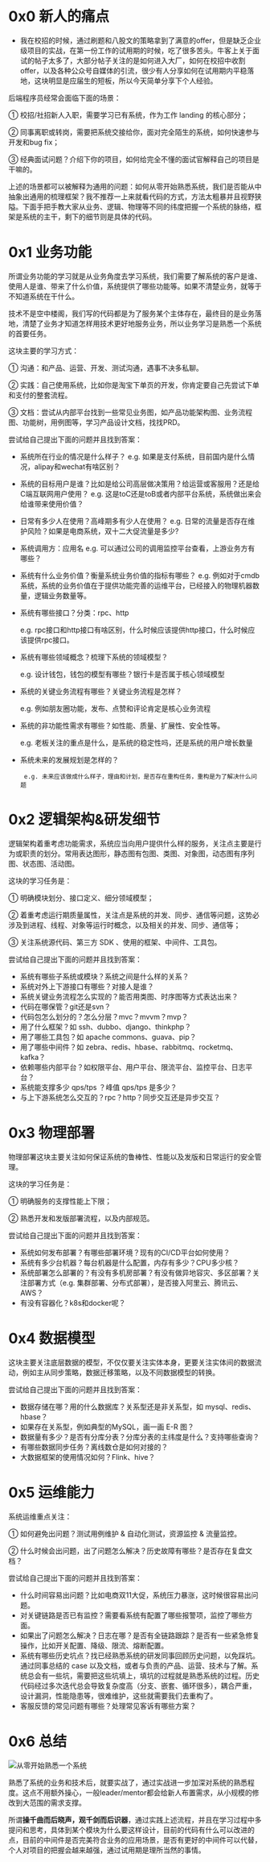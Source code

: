 # 0x0 新人的痛点

- 我在校招的时候，通过刷题和八股文的策略拿到了满意的offer，但是缺乏企业级项目的实战，在第一份工作的试用期的时候，吃了很多苦头。牛客上关于面试的帖子太多了，大部分帖子关注的是如何进入大厂，如何在校招中收割offer，以及各种公众号自媒体的引流，很少有人分享如何在试用期内平稳落地，这块明显是应届生的短板，所以今天简单分享下个人经验。

后端程序员经常会面临下面的场景：

① 校招/社招新人入职，需要学习已有系统，作为工作 landing 的核心部分；

② 同事离职或转岗，需要把系统交接给你，面对完全陌生的系统，如何快速参与开发和bug fix；

③ 经典面试问题？介绍下你的项目，如何给完全不懂的面试官解释自己的项目是干嘛的。

上述的场景都可以被解释为通用的问题：如何从零开始熟悉系统，我们是否能从中抽象出通用的梳理框架？我不推荐一上来就看代码的方式，方法太粗暴并且视野狭隘。下面手把手教大家从业务、逻辑、物理等不同的纬度把握一个系统的脉络，框架是系统的主干，剩下的细节则是具体的代码。

# 0x1 业务功能

所谓业务功能的学习就是从业务角度去学习系统，我们需要了解系统的客户是谁、使用人是谁、带来了什么价值，系统提供了哪些功能等。如果不清楚业务，就等于不知道系统在干什么。

技术不是空中楼阁，我们写的代码都是为了服务某个主体存在，最终目的是业务落地，清楚了业务才知道怎样用技术更好地服务业务，所以业务学习是熟悉一个系统的首要任务。

这块主要的学习方式：

① 沟通：和产品、运营、开发、测试沟通，遇事不决多私聊。

② 实践：自己使用系统，比如你是淘宝下单页的开发，你肯定要自己先尝试下单和支付的整套流程。

③ 文档：尝试从内部平台找到一些常见业务图，如产品功能架构图、业务流程图、功能树，用例图等，学习产品设计文档，找找PRD。

尝试给自己提出下面的问题并且找到答案：

- 系统所在行业的情况是什么样子？
e.g. 如果是支付系统，目前国内是什么情况，alipay和wechat有啥区别？
- 系统的目标用户是谁？比如是给公司高层做决策用？给运营或客服用？还是给C端互联网用户使用？ 
e.g. 这是toC还是toB或者内部平台系统，系统做出来会给谁带来使用价值？
- 日常有多少人在使用？高峰期多有少人在使用？
e.g. 日常的流量是否存在维护风险？如果是电商系统，双十二大促流量是多少?
- 系统调用方：应用名 
e.g. 可以通过公司的调用监控平台查看，上游业务方有哪些？
- 系统有什么业务价值？衡量系统业务价值的指标有哪些？
e.g. 例如对于cmdb系统，系统的业务价值在于提供功能完善的运维平台，已经接入的物理机器数量，逻辑业务数量等。
- 系统有哪些接口？分类：rpc、http
  
    e.g. rpc接口和http接口有啥区别，什么时候应该提供http接口，什么时候应该提供rpc接口。
    
- 系统有哪些领域概念？梳理下系统的领域模型？
  
    e.g. 设计钱包，钱包的模型有哪些？银行卡是否属于核心领域模型
    
- 系统的关键业务流程有哪些？关键业务流程是怎样？
  
    e.g. 例如朋友圈功能，发布、点赞和评论肯定是核心业务流程
    
- 系统的非功能性需求有哪些？如性能、质量、扩展性、安全性等。
  
    e.g. 老板关注的重点是什么，是系统的稳定性吗，还是系统的用户增长数量
    
- 系统未来的发展规划是怎样的？

       e.g. 未来应该做成什么样子，理由和计划，是否存在重构任务，重构是为了解决什么问题

# 0x2 **逻辑架构&研发细节**

逻辑架构着重考虑功能需求，系统应当向用户提供什么样的服务，关注点主要是行为或职责的划分。常用表达图形，静态图有包图、类图、对象图，动态图有序列图、状态图、活动图。

这块的学习任务是：

① 明确模块划分、接口定义、细分领域模型；

② 着重考虑运行期质量属性，关注点是系统的并发、同步、通信等问题，这势必涉及到进程、线程、对象等运行时概念，以及相关的并发、同步、通信等；

③ 关注系统源代码、第三方 SDK 、使用的框架、中间件、工具包。

尝试给自己提出下面的问题并且找到答案：

- 系统有哪些子系统或模块？系统之间是什么样的关系？
- 系统对外上下游接口有哪些？对接人是谁？
- 系统关键业务流程怎么实现的？能否用类图、时序图等方式表达出来？
- 代码在哪保管？git还是svn？
- 代码包怎么划分的？怎么分层？mvc？mvvm？mvp？
- 用了什么框架？如 ssh、dubbo、django、thinkphp？
- 用了哪些工具包？如 apache commons、guava、pip？
- 用了哪些中间件？如 zebra、redis、hbase、rabbitmq、rocketmq、kafka？
- 依赖哪些内部平台？如权限平台、用户平台、限流平台、监控平台、日志平台？
- 系统能支撑多少 qps/tps ？峰值 qps/tps 是多少？
- 与上下游系统怎么交互的？rpc？http？同步交互还是异步交互？

# 0x3 **物理部署**

物理部署这块主要关注如何保证系统的鲁棒性、性能以及发版和日常运行的安全管理。

这块的学习任务是：

① 明确服务的支撑性能上下限；

② 熟悉开发和发版部署流程，以及内部规范。

尝试给自己提出下面的问题并且找到答案：

- 系统如何发布部署？有哪些部署环境？现有的CI/CD平台如何使用？
- 系统有多少台机器？每台机器是什么配置，内存有多少？CPU多少核？
- 系统部署怎么部署的？有没有多机房部署？有没有做异地容灾、多区部署？关注部署方式（e.g. 集群部署、分布式部署），是否接入阿里云、腾讯云、AWS？
- 有没有容器化？k8s和docker呢？

# 0x4 数据模型

这块主要关注底层数据的模型，不仅仅要关注实体本身，更要关注实体间的数据流动，例如主从同步策略，数据迁移策略，以及不同数据模型的转换。

尝试给自己提出下面的问题并且找到答案：

- 数据存储在哪？用的什么数据库？关系型还是非关系型，如 mysql、redis、hbase？
- 如果存在关系型，例如典型的MySQL，画一画 E-R 图？
- 数据量有多少？是否有分库分表？分库分表的主纬度是什么？支持哪些查询？
- 有哪些数据同步任务？离线数仓是如何对接的？
- 大数据框架的使用情况如何？Flink、hive？

# 0x5 运维能力

系统运维重点关注：

① 如何避免出问题？测试用例维护 & 自动化测试，资源监控 & 流量监控。

② 什么时候会出问题，出了问题怎么解决？历史故障有哪些？是否存在复盘文档？

尝试给自己提出下面的问题并且找到答案：

- 什么时间容易出问题？比如电商双11大促，系统压力暴涨，这时候很容易出问题。
- 对关键链路是否已有监控？需要看系统有配置了哪些报警项，监控了哪些方面。
- 如果出了问题怎么解决？日志在哪？是否有全链路跟踪？是否有一些紧急修复操作，比如开关配置、降级、限流、熔断配置。
- 系统有哪些历史坑点？找已经熟悉系统的研发同事回顾历史问题，以免踩坑。通过同事总结的 case 以及文档，或者与负责的产品、运营、技术与了解。系统总会有一些坑，需要把这些坑填上，填坑的过程就是熟悉系统的过程。历史代码经过多次迭代总会导致复杂度高（分支、嵌套、循环很多），耦合严重，设计漏洞，性能隐患等，很难维护，这些就需要我们去重构了。
- 客服反馈的常见问题有哪些？处理常见客诉有哪些方案？

# 0x6 总结

![从零开始熟悉一个系统](system.png)

熟悉了系统的业务和技术后，就要实战了，通过实战进一步加深对系统的熟悉程度。这点不用额外操心，一般leader/mentor都会给新人布置需求，从小规模的修改到大范围的需求支撑。

所谓**操千曲而后晓声，观千剑而后识器**，通过实践上述流程，并且在学习过程中多提问和思考，具体到某个模块为什么要这样设计，目前的代码有什么可以改进的点，目前的中间件是否完美符合业务的应用场景，是否有更好的中间件可以代替，个人对项目的把握会越来越强，通过试用期是理所当然的事情。

